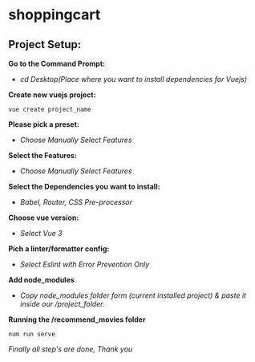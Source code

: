 # shoppingcart

## Project Setup:

**Go to the Command Prompt:**
- *cd Desktop(Place where you want to install dependencies for Vuejs)*

**Create new vuejs project:**
```
vue create project_name
```
**Please pick a preset:**
- *Choose Manually Select Features*

**Select the Features:**
- *Choose Manually Select Features*

**Select the Dependencies you want to install:**
- *Babel, Router, CSS Pre-processor*

**Choose vue version:**
- *Select Vue 3*

**Pich a linter/formatter config:**
- *Select Eslint with Error Prevention Only*

**Add node_modules**
- *Copy node_modules folder form (current installed project) & paste it inside our /project_folder.*

**Running the /recommend_movies folder**
```
num run serve
```

*Finally all step's are done, Thank you*
